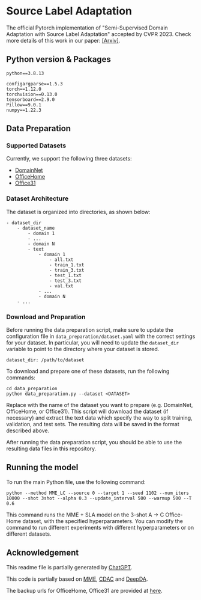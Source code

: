 # Source Label Adaptation
The official Pytorch implementation of "Semi-Supervised Domain Adaptation with Source Label Adaptation" accepted by CVPR 2023. Check more details of this work in our paper: [[Arxiv]](https://arxiv.org/abs/2302.02335).

## Python version & Packages

`python==3.8.13`

```
configargparse==1.5.3
torch==1.12.0
torchvision==0.13.0
tensorboard==2.9.0
Pillow==9.0.1
numpy==1.22.3
```

## Data Preparation

### Supported Datasets

Currently, we support the following three datasets:

- [DomainNet](http://ai.bu.edu/M3SDA/)
- [OfficeHome](https://www.hemanthdv.org/officeHomeDataset.html)
- [Office31](https://faculty.cc.gatech.edu/~judy/domainadapt/)

### Dataset Architecture

The dataset is organized into directories, as shown below:

```
- dataset_dir
    - dataset_name
        - domain 1
        - ...
        - domain N
        - text
            - domain 1
                - all.txt
                - train_1.txt
                - train_3.txt
                - test_1.txt
                - test_3.txt
                - val.txt
            - ...
            - domain N
    - ...
```

### Download and Preparation

Before running the data preparation script, make sure to update the configuration file in `data_preparation/dataset.yaml` with the correct settings for your dataset. In particular, you will need to update the `dataset_dir` variable to point to the directory where your dataset is stored.

```
dataset_dir: /path/to/dataset
```

To download and prepare one of these datasets, run the following commands:

```
cd data_preparation
python data_preparation.py --dataset <DATASET>
```

Replace <DATASET> with the name of the dataset you want to prepare (e.g. DomainNet, OfficeHome, or Office31). This script will download the dataset (if necessary) and extract the text data which specify the way to split training, validation, and test sets. The resulting data will be saved in the format described above.

After running the data preparation script, you should be able to use the resulting data files in this repository.


## Running the model
    
To run the main Python file, use the following command:

```
python --method MME_LC --source 0 --target 1 --seed 1102 --num_iters 10000 --shot 3shot --alpha 0.3 --update_interval 500 --warmup 500 --T 0.6
```
    
This command runs the MME + SLA model on the 3-shot A -> C Office-Home dataset, with the specified hyperparameters. You can modify the command to run different experiments with different hyperparameters or on different datasets.

## Acknowledgement

This readme file is partially generated by [ChatGPT](https://chat.openai.com/chat).

This code is partially based on [MME](https://github.com/VisionLearningGroup/SSDA_MME), [CDAC](https://github.com/lijichang/CVPR2021-SSDA) and [DeepDA](https://github.com/jindongwang/transferlearning/tree/master/code/DeepDA).

The backup urls for OfficeHome, Office31 are provided at [here](https://github.com/jindongwang/transferlearning/blob/master/data/dataset.md).
